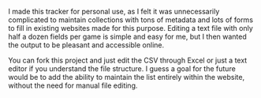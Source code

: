 I made this tracker for personal use, as I felt it was unnecessarily complicated to maintain collections with tons of metadata and lots of forms to fill in existing websites made for this purpose. Editing a text file with only half a dozen fields per game is simple and easy for me, but I then wanted the output to be pleasant and accessible online.

You can fork this project and just edit the CSV through Excel or just a text editor if you understand the file structure. I guess a goal for the future would be to add the ability to maintain the list entirely within the website, without the need for manual file editing.
